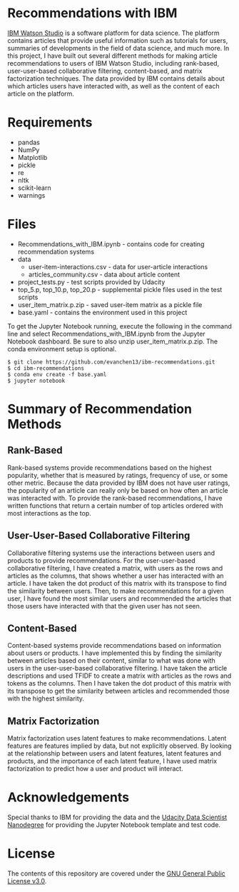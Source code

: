# Recommendations with IBM

[IBM Watson Studio](https://www.ibm.com/cloud/watson-studio) is a software platform for data science. The platform contains articles that provide useful information such as tutorials for users, summaries of developments in the field of data science, and much more. In this project, I have built out several different methods for making article recommendations to users of IBM Watson Studio, including rank-based, user-user-based collaborative filtering, content-based, and matrix factorization techniques. The data provided by IBM contains details about which articles users have interacted with, as well as the content of each article on the platform.

# Requirements

- pandas
- NumPy
- Matplotlib
- pickle
- re
- nltk
- scikit-learn
- warnings

# Files

- Recommendations_with_IBM.ipynb - contains code for creating recommendation systems
- data
  - user-item-interactions.csv - data for user-article interactions
  - articles_community.csv - data about article content
- project_tests.py - test scripts provided by Udacity
- top_5.p, top_10.p, top_20.p - supplemental pickle files used in the test scripts
- user_item_matrix.p.zip - saved user-item matrix as a pickle file
- base.yaml - contains the environment used in this project

To get the Jupyter Notebook running, execute the following in the command line and select Recommendations_with_IBM.ipynb from the Jupyter Notebook dashboard. Be sure to also unzip user_item_matrix.p.zip. The conda environment setup is optional.

```
$ git clone https://github.com/evanchen13/ibm-recommendations.git
$ cd ibm-recommendations
$ conda env create -f base.yaml
$ jupyter notebook
```

# Summary of Recommendation Methods

## Rank-Based

Rank-based systems provide recommendations based on the highest popularity, whether that is measured by ratings, frequency of use, or some other metric. Because the data provided by IBM does not have user ratings, the popularity of an article can really only be based on how often an article was interacted with. To provide the rank-based recommendations, I have written functions that return a certain number of top articles ordered with most interactions as the top.

## User-User-Based Collaborative Filtering

Collaborative filtering systems use the interactions between users and products to provide recommendations. For the user-user-based collaborative filtering, I have created a matrix, with users as the rows and articles as the columns, that shows whether a user has interacted with an article. I have taken the dot product of this matrix with its transpose to find the similarity between users. Then, to make recommendations for a given user, I have found the most similar users and recommended the articles that those users have interacted with that the given user has not seen.

## Content-Based

Content-based systems provide recommendations based on information about users or products. I have implemented this by finding the similarity between articles based on their content, similar to what was done with users in the user-user-based collaborative filtering. I have taken the article descriptions and used TFIDF to create a matrix with articles as the rows and tokens as the columns. Then I have taken the dot product of this matrix with its transpose to get the similarity between articles and recommended those with the highest similarity.

## Matrix Factorization

Matrix factorization uses latent features to make recommendations. Latent features are features implied by data, but not explicitly observed. By looking at the relationship between users and latent features, latent features and products, and the importance of each latent feature, I have used matrix factorization to predict how a user and product will interact.

# Acknowledgements

Special thanks to IBM for providing the data and the [Udacity Data Scientist Nanodegree](https://www.udacity.com/course/data-scientist-nanodegree--nd025) for providing the Jupyter Notebook template and test code.

# License

The contents of this repository are covered under the [GNU General Public License v3.0](https://github.com/evanchen13/ibm-recommendations/blob/main/LICENSE).

